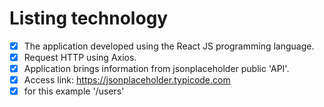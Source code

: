 #  Listing technology

- [x] The application developed using the React JS programming language.
- [x] Request HTTP using Axios.
- [x] Application brings information from jsonplaceholder public 'API'.
- [x] Access link: https://jsonplaceholder.typicode.com
- [x] for this example '/users'
